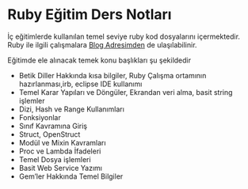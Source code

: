 # Ruby Eğitim Ders Notları

İç eğitimlerde kullanılan temel seviye ruby kod dosyalarını içermektedir.
Ruby ile ilgili çalışmalara [Blog Adresimden](http://www.buraksenyurt.com/category/Ruby) de ulaşılabilinir.

Eğitimde ele alınacak temek konu başlıkları şu şekildedir

- Betik Diller Hakkında kısa bilgiler, Ruby Çalışma ortamının hazırlanması,irb, eclipse IDE kullanımı
- Temel Karar Yapıları ve Döngüler, Ekrandan veri alma, basit string işlemler
- Dizi, Hash ve Range Kullanımları
- Fonksiyonlar
- Sınıf Kavramına Giriş
- Struct, OpenStruct
- Modül ve Mixin Kavramları
- Proc ve Lambda İfadeleri
- Temel Dosya işlemleri
- Basit Web Service Yazımı
- Gem’ler Hakkında Temel Bilgiler
